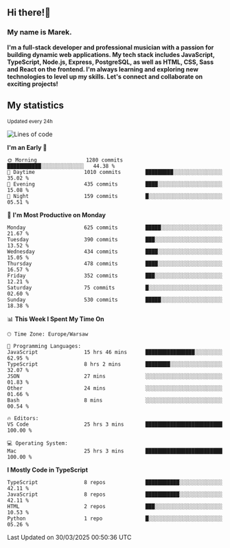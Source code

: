 ## Hi there!👋 ##
### My name is Marek. ###

**I'm a full-stack developer and professional musician with a passion for building dynamic web applications. My tech stack includes JavaScript, TypeScript, Node.js, Express, PostgreSQL, as well as HTML, CSS, Sass and React on the frontend. I'm always learning and exploring new technologies to level up my skills. Let's connect and collaborate on exciting projects!**

## My statistics ##
<sub>Updated every 24h</sub>
<!--START_SECTION:waka-->
![Lines of code](https://img.shields.io/badge/From%20Hello%20World%20I%27ve%20Written-193.5%20thousand%20lines%20of%20code-blue)

**I'm an Early 🐤** 

```text
🌞 Morning                1280 commits        ███████████░░░░░░░░░░░░░░   44.38 % 
🌆 Daytime                1010 commits        █████████░░░░░░░░░░░░░░░░   35.02 % 
🌃 Evening                435 commits         ████░░░░░░░░░░░░░░░░░░░░░   15.08 % 
🌙 Night                  159 commits         █░░░░░░░░░░░░░░░░░░░░░░░░   05.51 % 
```
📅 **I'm Most Productive on Monday** 

```text
Monday                   625 commits         █████░░░░░░░░░░░░░░░░░░░░   21.67 % 
Tuesday                  390 commits         ███░░░░░░░░░░░░░░░░░░░░░░   13.52 % 
Wednesday                434 commits         ████░░░░░░░░░░░░░░░░░░░░░   15.05 % 
Thursday                 478 commits         ████░░░░░░░░░░░░░░░░░░░░░   16.57 % 
Friday                   352 commits         ███░░░░░░░░░░░░░░░░░░░░░░   12.21 % 
Saturday                 75 commits          █░░░░░░░░░░░░░░░░░░░░░░░░   02.60 % 
Sunday                   530 commits         █████░░░░░░░░░░░░░░░░░░░░   18.38 % 
```


📊 **This Week I Spent My Time On** 

```text
🕑︎ Time Zone: Europe/Warsaw

💬 Programming Languages: 
JavaScript               15 hrs 46 mins      ████████████████░░░░░░░░░   62.95 % 
TypeScript               8 hrs 2 mins        ████████░░░░░░░░░░░░░░░░░   32.07 % 
JSON                     27 mins             ░░░░░░░░░░░░░░░░░░░░░░░░░   01.83 % 
Other                    24 mins             ░░░░░░░░░░░░░░░░░░░░░░░░░   01.66 % 
Bash                     8 mins              ░░░░░░░░░░░░░░░░░░░░░░░░░   00.54 % 

🔥 Editors: 
VS Code                  25 hrs 3 mins       █████████████████████████   100.00 % 

💻 Operating System: 
Mac                      25 hrs 3 mins       █████████████████████████   100.00 % 
```

**I Mostly Code in TypeScript** 

```text
TypeScript               8 repos             ███████████░░░░░░░░░░░░░░   42.11 % 
JavaScript               8 repos             ███████████░░░░░░░░░░░░░░   42.11 % 
HTML                     2 repos             ███░░░░░░░░░░░░░░░░░░░░░░   10.53 % 
Python                   1 repo              █░░░░░░░░░░░░░░░░░░░░░░░░   05.26 % 
```




 Last Updated on 30/03/2025 00:50:36 UTC
<!--END_SECTION:waka-->

<!--
**MarekSax/MarekSax** is a ✨ _special_ ✨ repository because its `README.md` (this file) appears on your GitHub profile.

Here are some ideas to get you started:

- 🔭 I’m currently working on ...
- 🌱 I’m currently learning ...
- 👯 I’m looking to collaborate on ...
- 🤔 I’m looking for help with ...
- 💬 Ask me about ...
- 📫 How to reach me: ...
- 😄 Pronouns: ...
- ⚡ Fun fact: ...
-->
